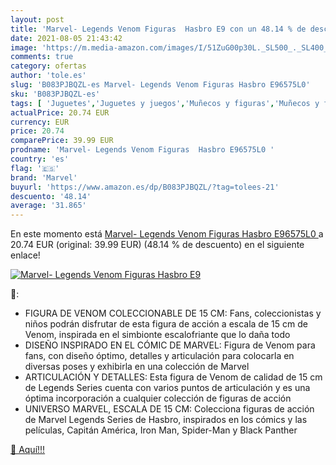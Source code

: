 ```yaml
---
layout: post
title: 'Marvel- Legends Venom Figuras  Hasbro E9 con un 48.14 % de descuento'
date: 2021-08-05 21:43:42
image: 'https://m.media-amazon.com/images/I/51ZuG00p30L._SL500_._SL400_.jpg'
comments: true
category: ofertas
author: 'tole.es'
slug: 'B083PJBQZL-es Marvel- Legends Venom Figuras Hasbro E96575L0'
sku: 'B083PJBQZL-es'
tags: [ 'Juguetes','Juguetes y juegos','Muñecos y figuras','Muñecos y figuras de acción','hasbro','marvel', ]
actualPrice: 20.74 EUR
currency: EUR
price: 20.74
comparePrice: 39.99 EUR
prodname: 'Marvel- Legends Venom Figuras  Hasbro E96575L0 '
country: 'es'
flag: '🇪🇸'
brand: 'Marvel'
buyurl: 'https://www.amazon.es/dp/B083PJBQZL/?tag=tolees-21'
descuento: '48.14'
average: '31.865'
---
```


En este momento está [Marvel- Legends Venom Figuras  Hasbro E96575L0 ](https://www.amazon.es/dp/B083PJBQZL/?tag=tolees-21) a 20.74 EUR (original: 39.99 EUR) (48.14 %  de descuento) en el siguiente enlace!

[![Marvel- Legends Venom Figuras  Hasbro E9](https://m.media-amazon.com/images/I/51ZuG00p30L._SL500_._SL400_.jpg)](https://www.amazon.es/dp/B083PJBQZL/?tag=tolees-21)

🔎:

- FIGURA DE VENOM COLECCIONABLE DE 15 CM: Fans, coleccionistas y niños podrán disfrutar de esta figura de acción a escala de 15 cm de Venom, inspirada en el simbionte escalofriante que lo daña todo
- DISEÑO INSPIRADO EN EL CÓMIC DE MARVEL: Figura de Venom para fans, con diseño óptimo, detalles y articulación para colocarla en diversas poses y exhibirla en una colección de Marvel
- ARTICULACIÓN Y DETALLES: Esta figura de Venom de calidad de 15 cm de Legends Series cuenta con varios puntos de articulación y es una óptima incorporación a cualquier colección de figuras de acción
- UNIVERSO MARVEL, ESCALA DE 15 CM: Colecciona figuras de acción de Marvel Legends Series de Hasbro, inspirados en los cómics y las películas, Capitán América, Iron Man, Spider-Man y Black Panther

[🛒 Aquí!!!](https://www.amazon.es/dp/B083PJBQZL/?tag=tolees-21)
